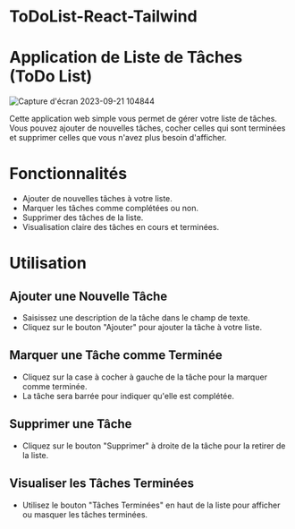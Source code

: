 # ToDoList-React-Tailwind

# Application de Liste de Tâches (ToDo List)

![Capture d'écran 2023-09-21 104844](https://github.com/is8722/ToDoList-React-Tailwind/assets/128477426/611f9e31-6492-4088-93ae-47300fd26a7c)


Cette application web simple vous permet de gérer votre liste de tâches. Vous pouvez ajouter de nouvelles tâches, cocher celles qui sont terminées et supprimer celles que vous n'avez plus besoin d'afficher.

# Fonctionnalités

- Ajouter de nouvelles tâches à votre liste.
- Marquer les tâches comme complétées ou non.
- Supprimer des tâches de la liste.
- Visualisation claire des tâches en cours et terminées.

# Utilisation

## Ajouter une Nouvelle Tâche
- Saisissez une description de la tâche dans le champ de texte.
- Cliquez sur le bouton "Ajouter" pour ajouter la tâche à votre liste.
## Marquer une Tâche comme Terminée
- Cliquez sur la case à cocher à gauche de la tâche pour la marquer comme terminée.
- La tâche sera barrée pour indiquer qu'elle est complétée.
## Supprimer une Tâche
- Cliquez sur le bouton "Supprimer" à droite de la tâche pour la retirer de la liste.
## Visualiser les Tâches Terminées
- Utilisez le bouton "Tâches Terminées" en haut de la liste pour afficher ou masquer les tâches terminées.
